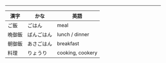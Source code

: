 
---

| 漢字 | かな | 英語 |
| ---- | ---- | ---- |
| ご飯 | ごはん | meal |
| 晩御飯 | ばんごはん | lunch / dinner |
| 朝御飯 | あさごはん | breakfast |
| 料理 | りょうり | cooking, cookery |

